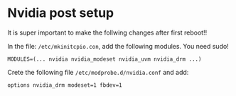 # Nvidia post setup

It is super important to make the follwing changes after first reboot!!

In the file: `/etc/mkinitcpio.con`, add the following modules. You need sudo!
```
MODULES=(... nvidia nvidia_modeset nvidia_uvm nvidia_drm ...)
```
Crete the following file `/etc/modprobe.d/nvidia.conf` and add:
```
options nvidia_drm modeset=1 fbdev=1
```


